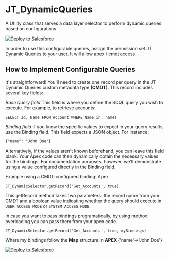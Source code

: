 # JT_DynamicQueries
A Utility class that serves a data layer selector to perform dynamic queries based on configurations

<a href="https://githubsfdeploy.herokuapp.com?owner=jterrats&repo=JT_DynamicQueries&ref=main">
  <img alt="Deploy to Salesforce"
       src="https://raw.githubusercontent.com/afawcett/githubsfdeploy/master/deploy.png">
</a>

In order to use this configurable queries, assign the permission set JT Dynamic Queries to your user. It will allow apex / cmdt access.

## How to Implement Configurable Queries
It's straightforward! You'll need to create one record per query in the JT Dynamic Queries custom metadata type **(CMDT)**. This record includes several key fields:

*Base Query field*
This field is where you define the SOQL query you wish to execute. For example, to retrieve accounts:


`SELECT Id, Name FROM Account WHERE Name in: names`

*Binding field*
If you know the specific values to expect in your query results, use the Binding field. This field expects a JSON object. For instance:

`{"name": "John Doe"}`

Alternatively, if the values aren't known beforehand, you can leave this field blank. Your Apex code can then dynamically obtain the necessary values for the bindings. For documentation purposes, however, we'll demonstrate using a value configured directly in the Binding field.

Example using a CMDT-configured binding:
Apex

`JT_DynamicSelector.getRecord('Get_Accounts', true);`

This getRecord method takes two parameters: the record name from your CMDT and a boolean value indicating whether the query should execute in `USER ACCESS MODE` or `SYSTEM ACCESS MODE`.

In case you want to pass bindings programatically, by using method overloading you can pass them from your apex code.

`JT_DynamicSelector.getRecord('Get_Accounts', true, myBindings)`

Where my bindings follow the **Map** structure in **APEX** {'name'=>'John Doe'}

<a href="https://githubsfdeploy.herokuapp.com?owner=jterrats&repo=JT_DynamicQueries&ref=main">
  <img alt="Deploy to Salesforce"
       src="https://raw.githubusercontent.com/afawcett/githubsfdeploy/master/deploy.png">
</a>
